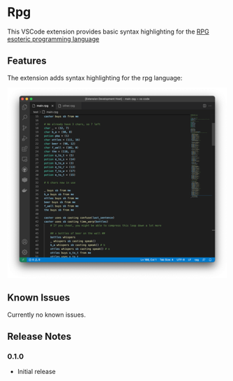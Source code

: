 # Rpg

This VSCode extension provides basic syntax highlighting for the [RPG esoteric programming language](https://github.com/jomy10/rpg-lang)

## Features

The extension adds syntax highlighting for the rpg language:

![syntax highlighting](images/screenshot.png)

## Known Issues

Currently no known issues.

## Release Notes

### 0.1.0

- Initial release
